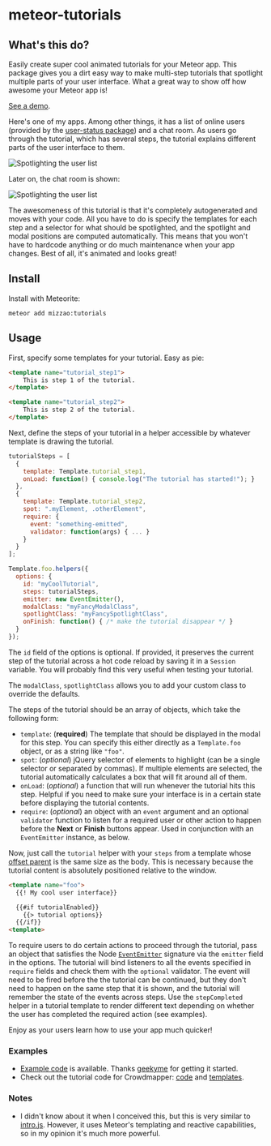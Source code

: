 meteor-tutorials
================

## What's this do?

Easily create super cool animated tutorials for your Meteor app. This package gives you a dirt easy way to make multi-step tutorials that spotlight multiple parts of your user interface. What a great way to show off how awesome your Meteor app is!

[See a demo](http://testtut.meteor.com/).

Here's one of my apps. Among other things, it has a list of online users (provided by the [user-status package](https://github.com/mizzao/meteor-user-status)) and a chat room. As users go through the tutorial, which has several steps, the tutorial explains different parts of the user interface to them.

![Spotlighting the user list](docs/highlight_1.png)

Later on, the chat room is shown:

![Spotlighting the user list](docs/highlight_2.png)

The awesomeness of this tutorial is that it's completely autogenerated and moves with your code. All you have to do is specify the templates for each step and a selector for what should be spotlighted, and the spotlight and modal positions are computed automatically. This means that you won't have to hardcode anything or do much maintenance when your app changes. Best of all, it's animated and looks great!

## Install

Install with Meteorite:

```
meteor add mizzao:tutorials
```

## Usage

First, specify some templates for your tutorial. Easy as pie:

```html
<template name="tutorial_step1">
    This is step 1 of the tutorial.
</template>

<template name="tutorial_step2">
    This is step 2 of the tutorial.
</template>
```

Next, define the steps of your tutorial in a helper accessible by whatever template is drawing the tutorial.

```js
tutorialSteps = [
  {
    template: Template.tutorial_step1,
    onLoad: function() { console.log("The tutorial has started!"); }
  },
  {
    template: Template.tutorial_step2,
    spot: ".myElement, .otherElement",
    require: {
      event: "something-emitted",
      validator: function(args) { ... }
    }
  }
];

Template.foo.helpers({
  options: {
    id: "myCoolTutorial",
    steps: tutorialSteps,
    emitter: new EventEmitter(),
    modalClass: "myFancyModalClass",
    spotlightClass: "myFancySpotlightClass",
    onFinish: function() { /* make the tutorial disappear */ }
  }
});
```

The `id` field of the options is optional. If provided, it preserves the current step of the tutorial across a hot code reload by saving it in a `Session` variable. You will probably find this very useful when testing your tutorial.

The `modalClass`, `spotlightClass` allows you to add your custom class to override the defaults.

The steps of the tutorial should be an array of objects, which take the following form:

- `template`: (**required**) The template that should be displayed in the modal for this step. You can specify this either directly as a `Template.foo` object, or as a string like `"foo"`.
- `spot`: (*optional*) jQuery selector of elements to highlight (can be a single selector or separated by commas). If multiple elements are selected, the tutorial automatically calculates a box that will fit around all of them.
- `onLoad`: (*optional*) a function that will run whenever the tutorial hits this step. Helpful if you need to make sure your interface is in a certain state before displaying the tutorial contents.
- `require`: (*optional*) an object with an `event` argument and an optional `validator` function to listen for a required user or other action to happen before the **Next** or **Finish** buttons appear. Used in conjunction with an `EventEmitter` instance, as below.

Now, just call the `tutorial` helper with your `steps` from a template whose [offset parent](http://api.jquery.com/offsetParent/) is the same size as the body. This is necessary because the tutorial content is absolutely positioned relative to the window.

```html
<template name="foo">
  {{! My cool user interface}}

  {{#if tutorialEnabled}}
    {{> tutorial options}}
  {{/if}}
<template>
```

To require users to do certain actions to proceed through the tutorial, pass an object that satisfies the Node [`EventEmitter`](http://nodejs.org/api/events.html) signature via the `emitter` field in the options. The tutorial will bind listeners to all the events specified in `require` fields and check them with the `optional` validator. The event will need to be fired before the the tutorial can be continued, but they don't need to happen on the same step that it is shown, and the tutorial will remember the state of the events across steps. Use the `stepCompleted` helper in a tutorial template to render different text depending on whether the user has completed the required action (see examples).

Enjoy as your users learn how to use your app much quicker!

### Examples

- [Example code](examples) is available. Thanks [geekyme](https://github.com/geekyme) for getting it started.
- Check out the tutorial code for Crowdmapper: [code](https://github.com/mizzao/CrowdMapper/blob/master/client/tutorial/tutorial.coffee) and [templates](https://github.com/mizzao/CrowdMapper/blob/master/client/tutorial/tutorial.html).

### Notes

- I didn't know about it when I conceived this, but this is very similar to [intro.js](http://usablica.github.io/intro.js/). However, it uses Meteor's templating and reactive capabilities, so in my opinion it's much more powerful.
